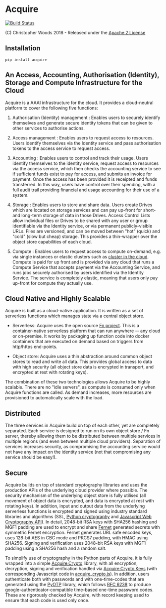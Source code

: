 # Acquire

[![Build Status](https://dev.azure.com/bristolrse/Acquire/_apis/build/status/chryswoods.acquire?branchName=devel)](https://dev.azure.com/bristolrse/Acquire/_build/latest?definitionId=1&branchName=devel)

(C) Christopher Woods 2018 - Released under the [Apache 2 License](LICENSE)

## Installation

```
pip install acquire
```

## An Access, Accounting, Authorisation (Identity), Storage and Compute Infrastructure for the Cloud

Acquire is a AAAI infrastructure for the cloud. It provides a cloud-neutral
platform to cover the following five functions:

1. Authorisation (Identity) management : Enables users to securely identify themselves
and generate secure identity tokens that can be given to other services to authorise
actions.

2. Access management : Enables users to request access to resources. Users
identify themselves via the Identity service and pass authorisation tokens to the
access service to request access.

3. Accounting : Enables users to control and track their usage. Users identify
themselves to the identity service, request access to resources via the access
service, which then checks the accounting service to see if sufficient funds
exist to pay for access, and submits an invoice for payment. Once the access
has been provided it is receipted and funds transferred. In this way, users
have control over their spending, with a full audit trail providing
financial and usage accounting for their use of a system.

4. Storage : Enables users to store and share data. Users create Drives which
are located on storage services and can pay up-front for short- and long-term
storage of data in those Drives. Access Control Lists allow individual files
or Drives to be shared with any user or group identifiable via the Identity
service, or via permanent publicly-visible URLs. Files are versioned, and can
be moved between "hot" (quick) and "cold" (slow but cheap) storage. This
provides a thin-wrapper over the object store capabilities of each cloud.

5. Compute : Enables users to request access to compute on-demand, e.g.
via single instances or elastic clusters such as
[cluster in the cloud](http://cluster-in-the-cloud.readthedocs.io).
Compute is paid for up front and is provided via any cloud that runs
a Compute Service that accepts payment via the Accounting Service, and
runs jobs securely authorised by users identified via the Identity Service.
The service is completely elastic, meaning that users only pay up-front
for compute they actually use.

## Cloud Native and Highly Scalable

Acquire is built as a cloud-native application. It is written as a set of
serverless functions which manages state via a central object store.

* Serverless: Acquire uses the open source [Fn project](http://fnproject.io).
This is a container-native serverless platform that can run anywhere -- any
cloud or on-premise. It works by packaging up function code into docker
containers that are executed on demand based on triggers from http/https
end-points.

* Object store: Acquire uses a thin abstraction around common object
stores to read and write all data. This provides global access to data
with high security (all object store data is encrypted in transport,
and encrypted at rest with rotating keys).

The combination of these two technologies allows Acquire to be highly
scalable. There are no "idle servers", as compute is consumed only
when Acquire functions are called. As demand increases, more resources
are provisioned to automatically scale with the load.

## Distributed

The three services in Acquire build on top of each other, yet are
completely separated. Each service is designed to run on its own
object store / Fn server, thereby allowing them to be distributed
between multiple services in multiple regions (and even between
multiple cloud providers). Separation of services increases security,
as compromising the accounting service would not have any impact
on the identity service (not that compromising any service should
be easy!).

## Secure

Acquire builds on top of standard cryptography libraries and uses
the production APIs of the underlying cloud provider where possible.
The security mechanism of the underlying object store is fully
utilised (all movement of object data is encrypted, and data is
encrypted at rest with rotating keys). In addition, input
and output data from the underlying serverless functions is
encrypted and signed using industry standard libraries and
algorithms (SSL, [Python cryptography](https://cryptography.io/en/latest/)
and [Javascript Web Cryptography API](https://www.w3.org/TR/WebCryptoAPI/)).
In detail, 2048-bit RSA keys with SHA256 hashing and MGF1 padding
are used to encrypt and share [Fernet](https://medium.com/coinmonks/if-youre-struggling-picking-a-crypto-suite-fernet-may-be-the-answer-95196c0fec4b)
generated secrets with symmetric Fernet encryption. Fernet
generates URL safe encoded keys, uses 128-bit AES in CBC mode
and PKCS7 padding, with HMAC using SHA256. Signing and verification
uses 2048-bit RSA keys with MGF1 padding using a SHA256 hash
and a random salt.

To simplify use of cryptography in the Python parts of Acquire, it is fully wrapped
into a simple [Acquire.Crypto](Acquire/Crypto) library,
with all encryption, decryption, signing and verification handled
via [Acquire.Crypto.Keys](Acquire/Crypto/_keys.py)
(with corresponding Javascript code in [acquire_crypto.js](services/identity/s/html/acquire_crypto.js)).
In addition, users authenticate both with passwords and with
one-time-codes that are generated using the [PyOTP](https://github.com/pyauth/pyotp)
library, which follows [RFC 6238](https://tools.ietf.org/html/rfc6238)
to produce google-authenticator-compatible time-based one-time
password codes. These are rigorously checked by Acquire, with
record keeping used to ensure that each code is used only once.
